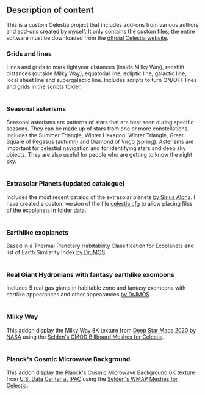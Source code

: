 <h2>Description of content</h2>

This is a custom Celestia project that includes add-ons from various authors and add-ons created by myself. It only contains the custom files; the entire software must be downloaded from the [official Celestia website](https://celestiaproject.space/). 

<h3>Grids and lines</h3>

Lines and grids to mark lightyear distances (inside Milky Way),  redshift distances (outside Milky Way),  equatorial line, ecliptic line, galactic line, local sheet line and supergalactic line. Includes scripts to turn ON/OFF lines and grids in the scripts folder.</br>&nbsp;</br>

<h3>Seasonal asterisms</h3>

Seasonal asterisms are patterns of stars that are best seen during specific seasons. They can be made up of stars from one or more constellations. Includes the Summer Triangle, Winter Hexagon, Winter Triangle, Great Square of Pegasus (autumn) and Diamond of Virgo (spring). Asterisms are important for celestial navigation and for identifying stars and deep sky objects. They are also useful for people who are getting to know the night sky.</br>&nbsp;</br>

<h3>Extrasolar Planets (updated catalogue)</h3>

Includes the most recent catalog of the extrasolar planets <a href="https://celestiaproject.space/forum/viewtopic.php?f=23&t=18705">by Sirius Alpha</a>. I have created a custom version of the file [celestia.cfg](https://github.com/Juaito/Celestia/blob/main/celestia.cfg) to allow placing files of the exoplanets in folder [data](https://github.com/Juaito/Celestia/tree/main/data).</br>&nbsp;</br>

<h3>Earthlike exoplanets</h3>

Based in a Thermal Planetary Habitability Classification for Exoplanets and list of Earth Similarity Index <a href="https://celestiaproject.space/forum/viewtopic.php?f=23&t=22015">by DrJMOS</a>.</br>&nbsp;</br>

<h3>Real Giant Hydronians with fantasy earthlike exomoons</h3>

Includes 5 real gas giants in habitable zone and fantasy exomoons with eartlike appearances and other appearances <a href="https://celestiaproject.space/forum/viewtopic.php?f=23&t=22209">by DrJMOS</a>.</br>&nbsp;</br>

<h3>Milky Way</h3>

This addon display the Milky Way 8K texture from [Deep Star Maps 2020 by NASA](https://svs.gsfc.nasa.gov/4851) using the [Selden's CMOD Billboard Meshes for Celestia](https://www.classe.cornell.edu/~seb/celestia/billboard-cmod.html#7.2).</br>&nbsp;</br>

<h3>Planck's Cosmic Microwave Background</h3>

This addon display the Planck's Cosmic Microwave Background 6K texture from [U.S. Data Center at IPAC](https://planck.ipac.caltech.edu/image/planck13-002a) using the [Selden's WMAP Meshes for Celestia](https://www.classe.cornell.edu/~seb/celestia/catalogs.html#3.5.9).</br>&nbsp;</br>

